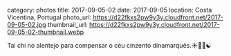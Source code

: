 category: photos 
title: 2017-09-05-02
date: 2017-09-05
location: Costa Vicentina, Portugal
photo_url: https://d22fkxs2pw9y3y.cloudfront.net/2017-09-05-02.jpg
thumbnail_url: https://d22fkxs2pw9y3y.cloudfront.net/2017-09-05-02-thumbnail.webp

Tai chi no alentejo para compensar o céu cinzento dinamarquês.☀️🕴🏻☯️               